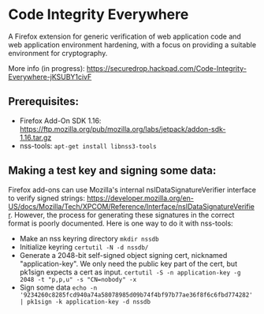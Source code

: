 # Code Integrity Everywhere

A Firefox extension for generic verification of web application code and web application environment hardening, with a focus on providing a suitable environment for cryptography.

More info (in progress): https://securedrop.hackpad.com/Code-Integrity-Everywhere-jKSUBY1civF

## Prerequisites:
* Firefox Add-On SDK 1.16: https://ftp.mozilla.org/pub/mozilla.org/labs/jetpack/addon-sdk-1.16.tar.gz
* nss-tools: `apt-get install libnss3-tools`

## Making a test key and signing some data:
Firefox add-ons can use Mozilla's internal nsIDataSignatureVerifier interface to verify signed strings: https://developer.mozilla.org/en-US/docs/Mozilla/Tech/XPCOM/Reference/Interface/nsIDataSignatureVerifier. However, the process for generating these signatures in the correct format is poorly documented. Here is one way to do it with nss-tools:

* Make an nss keyring directory
`mkdir nssdb`
* Initialize keyring
`certutil -N -d nssdb/`
* Generate a 2048-bit self-signed object signing cert, nicknamed "application-key". We only need the public key part of the cert, but pk1sign expects a cert as input.
`certutil -S -n application-key -g 2048 -t "p,p,u" -s "CN=nobody" -x`
* Sign some data
`echo -n '9234260c8285fcd940a74a58078985d09b74f4bf97b77ae36f8f6c6fbd774282' | pk1sign -k application-key -d nssdb`
